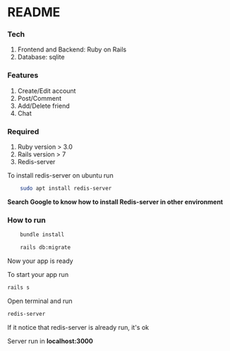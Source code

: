 # README

### Tech
1. Frontend and Backend: Ruby on Rails
2. Database: sqlite

### Features
1. Create/Edit account
2. Post/Comment
3. Add/Delete friend
4. Chat
### Required
1. Ruby version > 3.0
2. Rails version > 7
3. Redis-server

To install redis-server on ubuntu run
```sh
    sudo apt install redis-server
```

 **Search Google to know how to install Redis-server in other environment**

###  How to run
```sh
    bundle install
```

```sh
    rails db:migrate
```

Now your app is ready

To start your app run
```sh
rails s
```

Open terminal and run
```sh
redis-server
```

If it notice that redis-server is already run, it's ok

Server run in **localhost:3000**
